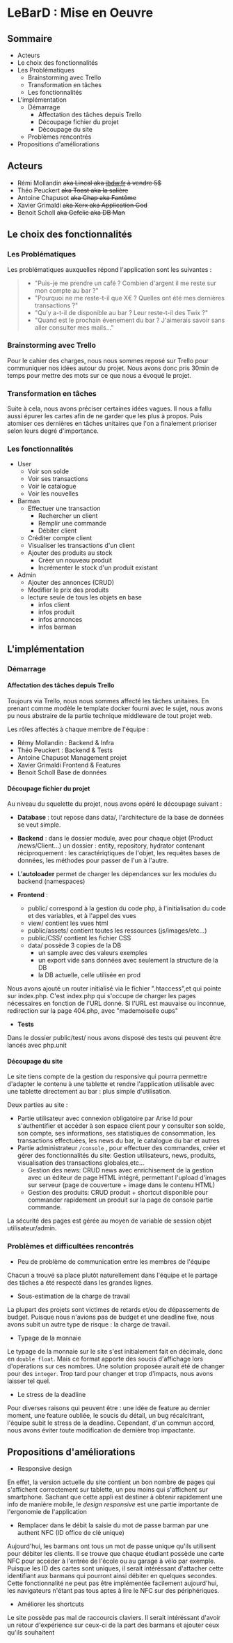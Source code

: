 # LeBarD : Mise en Oeuvre

## Sommaire

- Acteurs
- Le choix des fonctionnalités
- Les Problématiques
  - Brainstorming avec Trello
  - Transformation en tâches
  - Les fonctionnalités
- L'implémentation
  - Démarrage
    - Affectation des tâches depuis Trello
    - Découpage fichier du projet
    - Découpage du site
  - Problèmes rencontrés
- Propositions d'améliorations

## Acteurs

- Rémi Mollandin ~~aka Lineal aka [ibdw.fr](http://ibdw.fr) à vendre 5$~~
- Théo Peuckert ~~aka Toast aka la salière~~
- Antoine Chapusot ~~aka Chap aka Fantôme~~
- Xavier Grimaldi ~~aka Xerx aka Application God~~
- Benoit Scholl ~~aka Gefclic aka DB Man~~

## Le choix des fonctionnalités

### Les Problématiques

Les problématiques auxquelles répond l'application sont les suivantes :

> - "Puis-je me prendre un café ? Combien d'argent il me reste sur mon compte au bar ?"
> - "Pourquoi ne me reste-t-il que X€ ? Quelles ont été mes dernières transactions ?"
> - "Qu'y a-t-il de disponible au bar ? Leur reste-t-il des Twix ?"
> - "Quand est le prochain évenement du bar ? J'aimerais savoir sans aller consulter mes mails..."

### Brainstorming avec Trello

Pour le cahier des charges, nous nous sommes reposé sur Trello pour communiquer nos idées autour du projet. Nous avons donc pris 30min de temps pour mettre des mots sur ce que nous a évoqué le projet.

### Transformation en tâches

Suite à cela, nous avons préciser certaines idées vagues. Il nous a fallu aussi épurer les cartes afin de ne garder que les plus à propos. Puis atomiser ces dernières en tâches unitaires que l'on a finalement prioriser selon leurs degré d'importance.

### Les fonctionnalités

- User
  - Voir son solde
  - Voir ses transactions
  - Voir le catalogue
  - Voir les nouvelles
- Barman
  - Effectuer une transaction
    - Rechercher un client
    - Remplir une commande
    - Débiter client
  - Créditer compte client
  - Visualiser les transactions d'un client
  - Ajouter des produits au stock
    - Créer un nouveau produit
    - Incrémenter le stock d'un produit existant
- Admin
  - Ajouter des annonces (CRUD)
  - Modifier le prix des produits
  - lecture seule de tous les objets en base
    - infos client
    - infos produit
    - infos annonces
    - infos barman

## L'implémentation

### Démarrage

#### Affectation des tâches depuis Trello

Toujours via Trello, nous nous sommes affecté les tâches unitaires.
En prenant comme modèle le template docker fourni avec le sujet, nous avons pu nous abstraire de la partie technique middleware de tout projet web.

Les rôles affectés à chaque membre de l'équipe :

- Rémy Mollandin : Backend & Infra
- Théo Peuckert : Backend & Tests
- Antoine Chapusot Management projet
- Xavier Grimaldi Frontend & Features
- Benoit Scholl Base de données

#### Découpage fichier du projet

Au niveau du squelette du projet, nous avons opéré le découpage suivant :

- **Database** : tout repose dans data/, l'architecture de la base de données se veut simple.

- **Backend** : dans le dossier module, avec pour chaque objet (Product /news/Client...) un dossier : entity, repository, hydrator contenant réciproquement : les caractériqtiques de l'objet, les requêtes bases de données, les méthodes pour passer de l'un à l'autre.

- L'**autoloader** permet de charger les dépendances sur les modules du backend (namespaces)
  
- **Frontend** :
  
  - public/ correspond à la gestion du code php, à l'initialisation du code et des variables, et à l'appel des vues
  - view/ contient les vues html
  - public/assets/ contient toutes les ressources (js/images/etc...)
  - public/CSS/ contient les fichier CSS
  - data/ possède 3 copies de la DB
    - un sample avec des valeurs exemples
    - un export vide sans données avec seulement la structure de la DB
    - la DB actuelle, celle utilisée en prod

Nous avons ajouté un router initialisé via le fichier ".htaccess",et qui pointe sur index.php. C'est index.php qui s'occupe de charger les pages nécessaires en fonction de l'URL donné. Si l'URL est mauvaise ou inconnue, redirection sur la page 404.php, avec "mademoiselle oups"

- **Tests**

Dans le dossier public/test/ nous avons disposé des tests qui peuvent être lancés avec php.unit

#### Découpage du site

Le site tiens compte de la gestion du responsive qui pourra permettre d'adapter le contenu à une tablette et rendre l'application utilisable avec une tablette directement au bar : plus simple d'utilisation.

Deux parties au site :

- Partie utilisateur avec connexion obligatoire par Arise Id pour s'authentifier et accéder à son espace client pour y consulter son solde, son compte, ses informations, ses statistiques de consommation, les transactions effectuées, les news du bar, le catalogue du bar et autres
- Partie administrateur `/console` , pour effectuer des commandes, créer et gérer des fonctionnalités du site: Gestion utilisateurs, news, produits, visualisation des transactions globales,etc...
  - Gestion des news: CRUD news avec enrichisement de la gestion avec un éditeur de page HTML intégré, permettant l'upload d'images sur serveur (page de couverture + image dans le contenu HTML)
  - Gestion des produits: CRUD produit + shortcut disponible pour commander rapidement un produit sur la page de console partie commande.

La sécurité des pages est gérée au moyen de variable de session objet utilisateur/admin.

### Problèmes et difficultées rencontrés

- Peu de problème de communication entre les membres de l'équipe

Chacun a trouvé sa place plutôt naturellement dans l'équipe et le partage des tâches a été respecté dans les grandes lignes.

- Sous-estimation de la charge de travail

La plupart des projets sont victimes de retards et/ou de dépassements de budget. Puisque nous n'avions pas de budget et une deadline fixe, nous avons subit un autre type de risque : la charge de travail.

- Typage de la monnaie

Le typage de la monnaie sur le site s'est initialement fait en décimale, donc en `double float`. Mais ce format apporte des soucis d'affichage lors d'opérations sur ces nombres. Une solution proposée aurait été de changer pour des `integer`. Trop tard pour changer et trop d'impacts, nous avons laisser tel quel.

- Le stress de la deadline

Pour diverses raisons qui peuvent être : une idée de feature au dernier moment, une feature oubliée, le soucis du détail, un bug récalcitrant, l'équipe subit le stress de la deadline. Cependant, d'un commun accord, nous avons éviter toute modification de dernière trop impactante.

## Propositions d'améliorations

- Responsive design

En effet, la version actuelle du site contient un bon nombre de pages qui s'affichent correctement sur tablette, un peu moins qui s'affichent sur smartphone. Sachant que cette appli est destiner à obtenir rapidement une info de manière mobile, le _design responsive_ est une partie importante de l'ergonomie de l'application

- Remplacer dans le débit la saisie du mot de passe barman par une authent NFC (ID office de clé unique)

Aujourd'hui, les barmans ont tous un mot de passe unique qu'ils utilisent pour débiter les clients. Il se trouve que chaque étudiant possède une carte NFC pour accéder à l'entrée de l'école ou au garage à vélo par exemple. Puisque les ID des cartes sont uniques, il serait intéréssant d'attacher cette identifiant aux barmans qui pourront ainsi débiter en quelques secondes.
Cette fonctionnalité ne peut pas être implémentée facilement aujourd'hui, les navigateurs n'étant pas tous aptes à lire le NFC sur des périphériques.

- Améliorer les shortcuts

Le site possède pas mal de raccourcis claviers. Il serait intéréssant d'avoir un retour d'expérience sur ceux-ci de la part des barmans et ajouter ceux qu'ils souhaitent